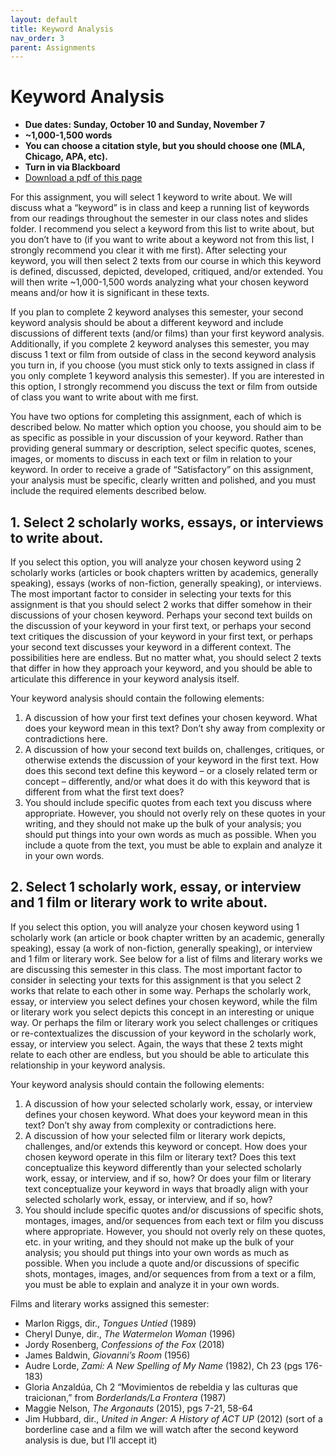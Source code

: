 ```yaml
---
layout: default
title: Keyword Analysis
nav_order: 3
parent: Assignments
---
```

# Keyword Analysis
* **Due dates: Sunday, October 10 and Sunday, November 7**
* **~1,000-1,500 words**
* **You can choose a citation style, but you should choose one (MLA, Chicago, APA, etc).**
* **Turn in via Blackboard**
* [Download a pdf of this page](http://lindsaythomas.net/gss202f21/assignments/gss-202-keyword.pdf)

For this assignment, you will select 1 keyword to write about. We will discuss what a “keyword” is in class and keep a running list of keywords from our readings throughout the semester in our class notes and slides folder. I recommend you select a keyword from this list to write about, but you don’t have to (if you want to write about a keyword not from this list, I strongly recommend you clear it with me first). After selecting your keyword, you will then select 2 texts from our course in which this keyword is defined, discussed, depicted, developed, critiqued, and/or extended. You will then write ~1,000-1,500 words analyzing what your chosen keyword means and/or how it is significant in these texts.

If you plan to complete 2 keyword analyses this semester, your second keyword analysis should be about a different keyword and include discussions of different texts (and/or films) than your first keyword analysis. Additionally, if you complete 2 keyword analyses this semester, you may discuss 1 text or film from outside of class in the second keyword analysis you turn in, if you choose (you must stick only to texts assigned in class if you only complete 1 keyword analysis this semester). If you are interested in this option, I strongly recommend you discuss the text or film from outside of class you want to write about with me first.

You have two options for completing this assignment, each of which is described below. No matter which option you choose, you should aim to be as specific as possible in your discussion of your keyword. Rather than providing general summary or description, select specific quotes, scenes, images, or moments to discuss in each text or film in relation to your keyword. In order to receive a grade of “Satisfactory” on this assignment, your analysis must be specific, clearly written and polished, and you must include the required elements described below.

## 1. Select 2 scholarly works, essays, or interviews to write about.
If you select this option, you will analyze your chosen keyword using 2 scholarly works (articles or book chapters written by academics, generally speaking), essays (works of non-fiction, generally speaking), or interviews. The most important factor to consider in selecting your texts for this assignment is that you should select 2 works that differ somehow in their discussions of your chosen keyword. Perhaps your second text builds on the discussion of your keyword in your first text, or perhaps your second text critiques the discussion of your keyword in your first text, or perhaps your second text discusses your keyword in a different context. The possibilities here are endless. But no matter what, you should select 2 texts that differ in how they approach your keyword, and you should be able to articulate this difference in your keyword analysis itself.

Your keyword analysis should contain the following elements:

1.	A discussion of how your first text defines your chosen keyword. What does your keyword mean in this text? Don’t shy away from complexity or contradictions here.
2.	A discussion of how your second text builds on, challenges, critiques, or otherwise extends the discussion of your keyword in the first text. How does this second text define this keyword – or a closely related term or concept – differently, and/or what does it do with this keyword that is different from what the first text does?
3. You should include specific quotes from each text you discuss where appropriate. However, you should not overly rely on these quotes in your writing, and they should not make up the bulk of your analysis; you should put things into your own words as much as possible. When you include a quote from the text, you must be able to explain and analyze it in your own words.

## 2. Select 1 scholarly work, essay, or interview and 1 film or literary work to write about.
If you select this option, you will analyze your chosen keyword using 1 scholarly work (an article or book chapter written by an academic, generally speaking), essay (a work of non-fiction, generally speaking), or interview and 1 film or literary work. See below for a list of films and literary works we are discussing this semester in this class. The most important factor to consider in selecting your texts for this assignment is that you select 2 works that relate to each other in some way. Perhaps the scholarly work, essay, or interview you select defines your chosen keyword, while the film or literary work you select depicts this concept in an interesting or unique way. Or perhaps the film or literary work you select challenges or critiques or re-contextualizes the discussion of your keyword in the scholarly work, essay, or interview you select. Again, the ways that these 2 texts might relate to each other are endless, but you should be able to articulate this relationship in your keyword analysis.

Your keyword analysis should contain the following elements:

1.	A discussion of how your selected scholarly work, essay, or interview defines your chosen keyword. What does your keyword mean in this text? Don’t shy away from complexity or contradictions here.
2.	A discussion of how your selected film or literary work depicts, challenges, and/or extends this keyword or concept. How does your chosen keyword operate in this film or literary text? Does this text conceptualize this keyword differently than your selected scholarly work, essay, or interview, and if so, how? Or does your film or literary text conceptualize your keyword in ways that broadly align with your selected scholarly work, essay, or interview, and if so, how?
3. You should include specific quotes and/or discussions of specific shots, montages, images, and/or sequences from each text or film you discuss where appropriate. However, you should not overly rely on these quotes, etc. in your writing, and they should not make up the bulk of your analysis; you should put things into your own words as much as possible. When you include a quote and/or discussions of specific shots, montages, images, and/or sequences from from a text or a film, you must be able to explain and analyze it in your own words.

Films and literary works assigned this semester:
* Marlon Riggs, dir., *Tongues Untied* (1989)
* Cheryl Dunye, dir., *The Watermelon Woman* (1996)
* Jordy Rosenberg, *Confessions of the Fox* (2018)
* James Baldwin, *Giovanni’s Room* (1956)
* Audre Lorde, *Zami: A New Spelling of My Name* (1982), Ch 23 (pgs 176-183)
* Gloria Anzaldúa, Ch 2 “Movimientos de rebeldia y las culturas que traicionan,” from *Borderlands/La Frontera* (1987)
* Maggie Nelson, *The Argonauts* (2015), pgs 7-21, 58-64
* Jim Hubbard, dir., *United in Anger: A History of ACT UP* (2012) (sort of a borderline case and a film we will watch after the second keyword analysis is due, but I’ll accept it)
